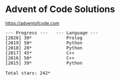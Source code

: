 # Advent of Code Solutions

https://adventofcode.com

<pre>
--- Progress ---   --- Language ---
[2020] 30*             Prolog
[2019] 50*             Python
[2018] 28*             Python
[2017] 45*             C++
[2016] 50*             C++
[2015] 39*             Python

Total stars: 242*
</pre>
